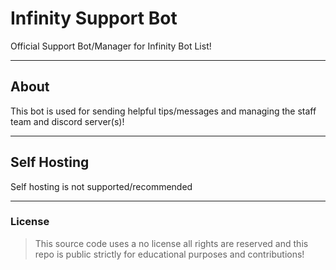 # Infinity Support Bot
Official Support Bot/Manager for Infinity Bot List!

---

## About
This bot is used for sending helpful tips/messages and managing the staff team and discord server(s)!

---

## Self Hosting
Self hosting is not supported/recommended

---

### License
> This source code uses a no license all rights are reserved and this repo is public strictly for educational purposes and contributions!
